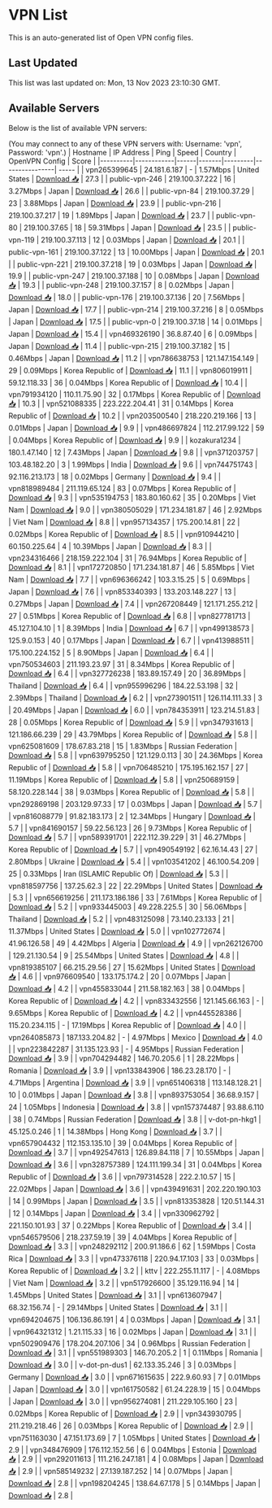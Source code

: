 # VPN List

This is an auto-generated list of Open VPN config files.

## Last Updated

This list was last updated on: Mon, 13 Nov 2023 23:10:30 GMT.

## Available Servers

Below is the list of available VPN servers:

(You may connect to any of these VPN servers with: Username: 'vpn', Password: 'vpn'.)
| Hostname | IP Address | Ping | Speed | Country | OpenVPN Config | Score |
|----------|------------|------|-------|---------|----------------| ----- |
| vpn265399645 | 24.181.6.187 | - | 1.57Mbps | United States | [Download 📥](./configs/server_0_US.ovpn) | 27.3 |
| public-vpn-246 | 219.100.37.222 | 16 | 3.27Mbps | Japan | [Download 📥](./configs/server_1_JP.ovpn) | 26.6 |
| public-vpn-84 | 219.100.37.29 | 23 | 3.88Mbps | Japan | [Download 📥](./configs/server_2_JP.ovpn) | 23.9 |
| public-vpn-216 | 219.100.37.217 | 19 | 1.89Mbps | Japan | [Download 📥](./configs/server_3_JP.ovpn) | 23.7 |
| public-vpn-80 | 219.100.37.65 | 18 | 59.31Mbps | Japan | [Download 📥](./configs/server_4_JP.ovpn) | 23.5 |
| public-vpn-119 | 219.100.37.113 | 12 | 0.03Mbps | Japan | [Download 📥](./configs/server_5_JP.ovpn) | 20.1 |
| public-vpn-161 | 219.100.37.122 | 13 | 10.00Mbps | Japan | [Download 📥](./configs/server_6_JP.ovpn) | 20.1 |
| public-vpn-221 | 219.100.37.218 | 19 | 0.03Mbps | Japan | [Download 📥](./configs/server_7_JP.ovpn) | 19.9 |
| public-vpn-247 | 219.100.37.188 | 10 | 0.08Mbps | Japan | [Download 📥](./configs/server_8_JP.ovpn) | 19.3 |
| public-vpn-248 | 219.100.37.157 | 8 | 0.02Mbps | Japan | [Download 📥](./configs/server_9_JP.ovpn) | 18.0 |
| public-vpn-176 | 219.100.37.136 | 20 | 7.56Mbps | Japan | [Download 📥](./configs/server_10_JP.ovpn) | 17.7 |
| public-vpn-214 | 219.100.37.216 | 8 | 0.05Mbps | Japan | [Download 📥](./configs/server_11_JP.ovpn) | 17.5 |
| public-vpn-0 | 219.100.37.18 | 14 | 0.01Mbps | Japan | [Download 📥](./configs/server_12_JP.ovpn) | 15.4 |
| vpn469326190 | 36.8.87.40 | 6 | 0.09Mbps | Japan | [Download 📥](./configs/server_13_JP.ovpn) | 11.4 |
| public-vpn-215 | 219.100.37.182 | 15 | 0.46Mbps | Japan | [Download 📥](./configs/server_14_JP.ovpn) | 11.2 |
| vpn786638753 | 121.147.154.149 | 29 | 0.09Mbps | Korea Republic of | [Download 📥](./configs/server_15_KR.ovpn) | 11.1 |
| vpn806019911 | 59.12.118.33 | 36 | 0.04Mbps | Korea Republic of | [Download 📥](./configs/server_16_KR.ovpn) | 10.4 |
| vpn791934120 | 110.11.75.90 | 32 | 0.17Mbps | Korea Republic of | [Download 📥](./configs/server_17_KR.ovpn) | 10.3 |
| vpn521088335 | 223.222.204.41 | 31 | 0.14Mbps | Korea Republic of | [Download 📥](./configs/server_18_KR.ovpn) | 10.2 |
| vpn203500540 | 218.220.219.166 | 13 | 0.01Mbps | Japan | [Download 📥](./configs/server_19_JP.ovpn) | 9.9 |
| vpn486697824 | 112.217.99.122 | 59 | 0.04Mbps | Korea Republic of | [Download 📥](./configs/server_20_KR.ovpn) | 9.9 |
| kozakura1234 | 180.1.47.140 | 12 | 7.43Mbps | Japan | [Download 📥](./configs/server_21_JP.ovpn) | 9.8 |
| vpn371203757 | 103.48.182.20 | 3 | 1.99Mbps | India | [Download 📥](./configs/server_22_IN.ovpn) | 9.6 |
| vpn744751743 | 92.116.213.173 | 18 | 0.02Mbps | Germany | [Download 📥](./configs/server_23_DE.ovpn) | 9.4 |
| vpn818989484 | 211.119.65.124 | 83 | 0.07Mbps | Korea Republic of | [Download 📥](./configs/server_24_KR.ovpn) | 9.3 |
| vpn535194753 | 183.80.160.62 | 35 | 0.20Mbps | Viet Nam | [Download 📥](./configs/server_25_VN.ovpn) | 9.0 |
| vpn380505029 | 171.234.181.87 | 46 | 2.92Mbps | Viet Nam | [Download 📥](./configs/server_26_VN.ovpn) | 8.8 |
| vpn957134357 | 175.200.14.81 | 22 | 0.02Mbps | Korea Republic of | [Download 📥](./configs/server_27_KR.ovpn) | 8.5 |
| vpn910944210 | 60.150.225.64 | 4 | 10.39Mbps | Japan | [Download 📥](./configs/server_28_JP.ovpn) | 8.3 |
| vpn234316466 | 218.159.222.104 | 31 | 76.94Mbps | Korea Republic of | [Download 📥](./configs/server_29_KR.ovpn) | 8.1 |
| vpn172720850 | 171.234.181.87 | 46 | 5.85Mbps | Viet Nam | [Download 📥](./configs/server_30_VN.ovpn) | 7.7 |
| vpn696366242 | 103.3.15.25 | 5 | 0.69Mbps | Japan | [Download 📥](./configs/server_31_JP.ovpn) | 7.6 |
| vpn853340393 | 133.203.148.227 | 13 | 0.27Mbps | Japan | [Download 📥](./configs/server_32_JP.ovpn) | 7.4 |
| vpn267208449 | 121.171.255.212 | 27 | 0.51Mbps | Korea Republic of | [Download 📥](./configs/server_33_KR.ovpn) | 6.8 |
| vpn827781713 | 45.127.104.10 | 1 | 8.39Mbps | India | [Download 📥](./configs/server_34_IN.ovpn) | 6.7 |
| vpn499138573 | 125.9.0.153 | 40 | 0.17Mbps | Japan | [Download 📥](./configs/server_35_JP.ovpn) | 6.7 |
| vpn413988511 | 175.100.224.152 | 5 | 8.90Mbps | Japan | [Download 📥](./configs/server_36_JP.ovpn) | 6.4 |
| vpn750534603 | 211.193.23.97 | 31 | 8.34Mbps | Korea Republic of | [Download 📥](./configs/server_37_KR.ovpn) | 6.4 |
| vpn327726238 | 183.89.157.49 | 20 | 36.89Mbps | Thailand | [Download 📥](./configs/server_38_TH.ovpn) | 6.4 |
| vpn955996296 | 184.22.53.198 | 32 | 2.39Mbps | Thailand | [Download 📥](./configs/server_39_TH.ovpn) | 6.2 |
| vpn273901511 | 126.114.111.33 | 3 | 20.49Mbps | Japan | [Download 📥](./configs/server_40_JP.ovpn) | 6.0 |
| vpn784353911 | 123.214.51.83 | 28 | 0.05Mbps | Korea Republic of | [Download 📥](./configs/server_41_KR.ovpn) | 5.9 |
| vpn347931613 | 121.186.66.239 | 29 | 43.79Mbps | Korea Republic of | [Download 📥](./configs/server_42_KR.ovpn) | 5.8 |
| vpn625081609 | 178.67.83.218 | 15 | 1.83Mbps | Russian Federation | [Download 📥](./configs/server_43_RU.ovpn) | 5.8 |
| vpn639795250 | 121.129.0.113 | 30 | 24.36Mbps | Korea Republic of | [Download 📥](./configs/server_44_KR.ovpn) | 5.8 |
| vpn706485210 | 175.195.162.157 | 27 | 11.19Mbps | Korea Republic of | [Download 📥](./configs/server_45_KR.ovpn) | 5.8 |
| vpn250689159 | 58.120.228.144 | 38 | 9.03Mbps | Korea Republic of | [Download 📥](./configs/server_46_KR.ovpn) | 5.8 |
| vpn292869198 | 203.129.97.33 | 17 | 0.03Mbps | Japan | [Download 📥](./configs/server_47_JP.ovpn) | 5.7 |
| vpn816088779 | 91.82.183.173 | 2 | 12.34Mbps | Hungary | [Download 📥](./configs/server_48_HU.ovpn) | 5.7 |
| vpn841690157 | 59.22.56.123 | 26 | 9.73Mbps | Korea Republic of | [Download 📥](./configs/server_49_KR.ovpn) | 5.7 |
| vpn589391701 | 222.112.39.229 | 31 | 46.27Mbps | Korea Republic of | [Download 📥](./configs/server_50_KR.ovpn) | 5.7 |
| vpn490549192 | 62.16.14.43 | 27 | 2.80Mbps | Ukraine | [Download 📥](./configs/server_51_UA.ovpn) | 5.4 |
| vpn103541202 | 46.100.54.209 | 25 | 0.33Mbps | Iran (ISLAMIC Republic Of) | [Download 📥](./configs/server_52_IR.ovpn) | 5.3 |
| vpn818597756 | 137.25.62.3 | 22 | 22.29Mbps | United States | [Download 📥](./configs/server_53_US.ovpn) | 5.3 |
| vpn656619256 | 211.173.186.186 | 33 | 7.61Mbps | Korea Republic of | [Download 📥](./configs/server_54_KR.ovpn) | 5.2 |
| vpn933445003 | 49.228.225.5 | 30 | 56.06Mbps | Thailand | [Download 📥](./configs/server_55_TH.ovpn) | 5.2 |
| vpn483125098 | 73.140.23.133 | 21 | 11.37Mbps | United States | [Download 📥](./configs/server_56_US.ovpn) | 5.0 |
| vpn102772674 | 41.96.126.58 | 49 | 4.42Mbps | Algeria | [Download 📥](./configs/server_57_DZ.ovpn) | 4.9 |
| vpn262126700 | 129.21.130.54 | 9 | 25.54Mbps | United States | [Download 📥](./configs/server_58_US.ovpn) | 4.8 |
| vpn819385107 | 66.215.29.56 | 27 | 15.62Mbps | United States | [Download 📥](./configs/server_59_US.ovpn) | 4.6 |
| vpn976609540 | 133.175.174.2 | 20 | 0.07Mbps | Japan | [Download 📥](./configs/server_60_JP.ovpn) | 4.2 |
| vpn455833044 | 211.58.182.163 | 38 | 0.04Mbps | Korea Republic of | [Download 📥](./configs/server_61_KR.ovpn) | 4.2 |
| vpn833432556 | 121.145.66.163 | - | 9.65Mbps | Korea Republic of | [Download 📥](./configs/server_62_KR.ovpn) | 4.2 |
| vpn445528386 | 115.20.234.115 | - | 17.19Mbps | Korea Republic of | [Download 📥](./configs/server_63_KR.ovpn) | 4.0 |
| vpn264085873 | 187.133.204.82 | - | 4.97Mbps | Mexico | [Download 📥](./configs/server_64_MX.ovpn) | 4.0 |
| vpn223842287 | 31.135.123.93 | - | 4.95Mbps | Russian Federation | [Download 📥](./configs/server_65_RU.ovpn) | 3.9 |
| vpn704294482 | 146.70.205.6 | 1 | 28.22Mbps | Romania | [Download 📥](./configs/server_66_RO.ovpn) | 3.9 |
| vpn133843906 | 186.23.28.170 | - | 4.71Mbps | Argentina | [Download 📥](./configs/server_67_AR.ovpn) | 3.9 |
| vpn651406318 | 113.148.128.21 | 10 | 0.01Mbps | Japan | [Download 📥](./configs/server_68_JP.ovpn) | 3.8 |
| vpn893753054 | 36.68.9.157 | 24 | 1.05Mbps | Indonesia | [Download 📥](./configs/server_69_ID.ovpn) | 3.8 |
| vpn157374487 | 93.88.6.110 | 38 | 0.74Mbps | Russian Federation | [Download 📥](./configs/server_70_RU.ovpn) | 3.8 |
| v-dot-pn-hkg1 | 45.125.0.246 | 1 | 14.38Mbps | Hong Kong | [Download 📥](./configs/server_71_HK.ovpn) | 3.7 |
| vpn657904432 | 112.153.135.10 | 39 | 0.04Mbps | Korea Republic of | [Download 📥](./configs/server_72_KR.ovpn) | 3.7 |
| vpn492547613 | 126.89.84.118 | 7 | 10.55Mbps | Japan | [Download 📥](./configs/server_73_JP.ovpn) | 3.6 |
| vpn328757389 | 124.111.199.34 | 31 | 0.04Mbps | Korea Republic of | [Download 📥](./configs/server_74_KR.ovpn) | 3.6 |
| vpn797314528 | 222.2.10.57 | 15 | 22.02Mbps | Japan | [Download 📥](./configs/server_75_JP.ovpn) | 3.6 |
| vpn439491631 | 202.220.190.103 | 14 | 0.99Mbps | Japan | [Download 📥](./configs/server_76_JP.ovpn) | 3.5 |
| vpn813353828 | 120.51.144.31 | 12 | 0.14Mbps | Japan | [Download 📥](./configs/server_77_JP.ovpn) | 3.4 |
| vpn330962792 | 221.150.101.93 | 37 | 0.22Mbps | Korea Republic of | [Download 📥](./configs/server_78_KR.ovpn) | 3.4 |
| vpn546579506 | 218.237.59.19 | 39 | 4.04Mbps | Korea Republic of | [Download 📥](./configs/server_79_KR.ovpn) | 3.3 |
| vpn248292112 | 200.91.186.6 | 62 | 1.59Mbps | Costa Rica | [Download 📥](./configs/server_80_CR.ovpn) | 3.3 |
| vpn473376118 | 220.94.17.103 | 33 | 0.03Mbps | Korea Republic of | [Download 📥](./configs/server_81_KR.ovpn) | 3.2 |
| kttv | 222.255.11.117 | - | 4.08Mbps | Viet Nam | [Download 📥](./configs/server_82_VN.ovpn) | 3.2 |
| vpn517926600 | 35.129.116.94 | 14 | 1.45Mbps | United States | [Download 📥](./configs/server_83_US.ovpn) | 3.1 |
| vpn613607947 | 68.32.156.74 | - | 29.14Mbps | United States | [Download 📥](./configs/server_84_US.ovpn) | 3.1 |
| vpn694204675 | 106.136.86.191 | 4 | 0.03Mbps | Japan | [Download 📥](./configs/server_85_JP.ovpn) | 3.1 |
| vpn964321312 | 1.21.115.33 | 16 | 0.02Mbps | Japan | [Download 📥](./configs/server_86_JP.ovpn) | 3.1 |
| vpn502909476 | 178.204.207.106 | 34 | 0.96Mbps | Russian Federation | [Download 📥](./configs/server_87_RU.ovpn) | 3.1 |
| vpn551989303 | 146.70.205.2 | 1 | 0.11Mbps | Romania | [Download 📥](./configs/server_88_RO.ovpn) | 3.0 |
| v-dot-pn-dus1 | 62.133.35.246 | 3 | 0.03Mbps | Germany | [Download 📥](./configs/server_89_DE.ovpn) | 3.0 |
| vpn671615635 | 222.9.60.93 | 7 | 0.01Mbps | Japan | [Download 📥](./configs/server_90_JP.ovpn) | 3.0 |
| vpn161750582 | 61.24.228.19 | 15 | 0.04Mbps | Japan | [Download 📥](./configs/server_91_JP.ovpn) | 3.0 |
| vpn956274081 | 211.229.105.160 | 23 | 0.02Mbps | Korea Republic of | [Download 📥](./configs/server_92_KR.ovpn) | 2.9 |
| vpn343930795 | 211.219.218.46 | 26 | 0.03Mbps | Korea Republic of | [Download 📥](./configs/server_93_KR.ovpn) | 2.9 |
| vpn751163030 | 47.151.173.69 | 7 | 1.05Mbps | United States | [Download 📥](./configs/server_94_US.ovpn) | 2.9 |
| vpn348476909 | 176.112.152.56 | 6 | 0.04Mbps | Estonia | [Download 📥](./configs/server_95_EE.ovpn) | 2.9 |
| vpn292011613 | 111.216.247.181 | 4 | 0.08Mbps | Japan | [Download 📥](./configs/server_96_JP.ovpn) | 2.9 |
| vpn585149232 | 27.139.187.252 | 14 | 0.07Mbps | Japan | [Download 📥](./configs/server_97_JP.ovpn) | 2.8 |
| vpn198204245 | 138.64.67.178 | 5 | 0.14Mbps | Japan | [Download 📥](./configs/server_98_JP.ovpn) | 2.8 |
